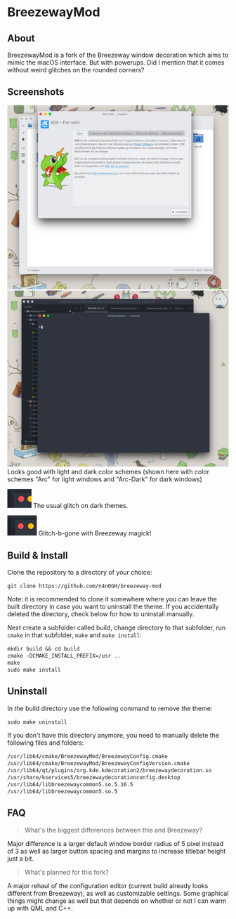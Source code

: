 # BreezewayMod
## About
BreezewayMod is a fork of the Breezeway window decoration which aims to mimic the macOS interface. But with powerups.
Did I mention that it comes without weird glitches on the rounded corners?

## Screenshots
![](screenshot1.png)
![](screenshot2.png)
Looks good with light and dark color schemes (shown here with color schemes "Arc" for light windows and "Arc-Dark" for dark windows)

![](sierrabreeze.png)
The usual glitch on dark themes.

![](breezewaymod.png)
Glitch-b-gone with Breezeway magick!

## Build & Install
Clone the repository to a directory of your choice:
```
git clone https://github.com/n4n0GH/breezeway-mod
```
Note: it is recommended to clone it somewhere where you can leave the built directory in case you want to uninstall the theme. If you accidentally deleted the directory, check below for how to uninstall manually.

Next create a subfolder called build, change directory to that subfolder, run `cmake` in that subfolder, `make` and `make install`:
```
mkdir build && cd build
cmake -DCMAKE_INSTALL_PREFIX=/usr ..
make
sudo make install
```

## Uninstall
In the build directory use the following command to remove the theme:
```
sudo make uninstall
```

If you don't have this directory anymore, you need to manually delete the following files and folders:
```
/usr/lib64/cmake/BreezewayMod/BreezewayConfig.cmake
/usr/lib64/cmake/BreezewayMod/BreezewayConfigVersion.cmake
/usr/lib64/qt/plugins/org.kde.kdecoration2/breezewaydecoration.so
/usr/share/kservices5/breezewaydecorationconfig.desktop
/usr/lib64/libbreezewaycommon5.so.5.16.5
/usr/lib64/libbreezewaycommon5.so.5
```

## FAQ
> What's the biggest differences between this and Breezeway?

Major difference is a larger default window border radius of 5 pixel instead of 3 as well as larger button spacing and margins to increase titlebar height just a bit.

> What's planned for this fork?

A major rehaul of the configuration editor (current build already looks different from Breezeway), as well as customizable settings. Some graphical things might change as well but that depends on whether or not I can warm up with QML and C++.
